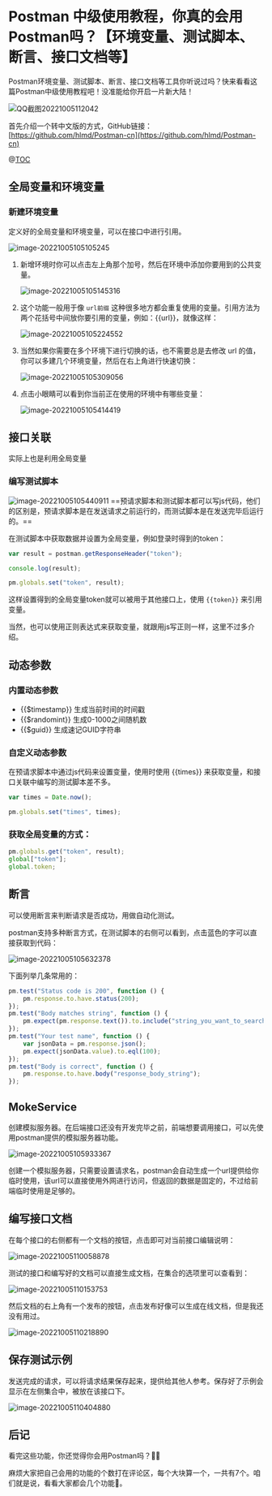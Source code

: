 # Postman 中级使用教程，你真的会用Postman吗？【环境变量、测试脚本、断言、接口文档等】

Postman环境变量、测试脚本、断言、接口文档等工具你听说过吗？快来看看这篇Postman中级使用教程吧！没准能给你开启一片新大陆！

![QQ截图20221005112042](image/image-20221005123.png)



首先介绍一个转中文版的方式，GitHub链接：[https://github.com/hlmd/Postman-cn](https://github.com/hlmd/Postman-cn)

@[TOC](目录)

## 全局变量和环境变量

### 新建环境变量

定义好的全局变量和环境变量，可以在接口中进行引用。

![image-20221005105105245](image/image-20221005105105245.png)



1. 新增环境时你可以点击左上角那个加号，然后在环境中添加你要用到的公共变量。

   ![image-20221005105145316](image/image-20221005105145316.png)

   

2. 这个功能一般用于像 `url前缀` 这种很多地方都会重复使用的变量。引用方法为两个花括号中间放你要引用的变量，例如：{{url}}，就像这样：

   ![image-20221005105224552](image/image-20221005105224552.png)

   

3. 当然如果你需要在多个环境下进行切换的话，也不需要总是去修改 url 的值，你可以多建几个环境变量，然后在右上角进行快速切换：

   ![image-20221005105309056](image/image-20221005105309056.png)

   

4. 点击小眼睛可以看到你当前正在使用的环境中有哪些变量：

   ![image-20221005105414419](image/image-20221005105414419.png)

   

## 接口关联

实际上也是利用全局变量

### 编写测试脚本

![image-20221005105440911](image/image-20221005105440911.png)
==预请求脚本和测试脚本都可以写js代码，他们的区别是，预请求脚本是在发送请求之前运行的，而测试脚本是在发送完毕后运行的。==


在测试脚本中获取数据并设置为全局变量，例如登录时得到的token：

```js
var result = postman.getResponseHeader("token");

console.log(result);

pm.globals.set("token", result);
```

这样设置得到的全局变量token就可以被用于其他接口上，使用 `{{token}}` 来引用变量。

当然，也可以使用正则表达式来获取变量，就跟用js写正则一样，这里不过多介绍。


## 动态参数

### 内置动态参数

- {{$timestamp}}  生成当前时间的时间戳
- {{$randomint}}  生成0-1000之间随机数
- {{$guid}} 生成速记GUID字符串



### 自定义动态参数

在预请求脚本中通过js代码来设置变量，使用时使用 {{times}} 来获取变量，和接口关联中编写的测试脚本差不多。

```js
var times = Date.now();

pm.globals.set("times", times);
```

### 获取全局变量的方式：

```js
pm.globals.get("token", result);
global["token"];
global.token;
```


## 断言

可以使用断言来判断请求是否成功，用做自动化测试。

postman支持多种断言方式，在测试脚本的右侧可以看到，点击蓝色的字可以直接获取到代码：

![image-20221005105632378](image/image-20221005105632378.png)



下面列举几条常用的：

```js
pm.test("Status code is 200", function () {
	pm.response.to.have.status(200);
});
pm.test("Body matches string", function () {
	pm.expect(pm.response.text()).to.include("string_you_want_to_search");
});
pm.test("Your test name", function () {
	var jsonData = pm.response.json();
	pm.expect(jsonData.value).to.eql(100);
});
pm.test("Body is correct", function () {
	pm.response.to.have.body("response_body_string");
});
```

## MokeService

创建模拟服务器。在后端接口还没有开发完毕之前，前端想要调用接口，可以先使用postman提供的模拟服务器功能。

![image-20221005105933367](image/image-20221005105933367.png)


创建一个模拟服务器，只需要设置请求名，postman会自动生成一个url提供给你临时使用，该url可以直接使用外网进行访问，但返回的数据是固定的，不过给前端临时使用是足够的。



## 编写接口文档

在每个接口的右侧都有一个文档的按钮，点击即可对当前接口编辑说明：

![image-20221005110058878](image/image-20221005110058878.png)

测试的接口和编写好的文档可以直接生成文档，在集合的选项里可以查看到：

![image-20221005110153753](image/image-20221005110153753.png)

然后文档的右上角有一个发布的按钮，点击发布好像可以生成在线文档，但是我还没有用过。

![image-20221005110218890](image/image-20221005110218890.png)


## 保存测试示例

发送完成的请求，可以将请求结果保存起来，提供给其他人参考。保存好了示例会显示在左侧集合中，被放在该接口下。

![image-20221005110404880](image/image-20221005110404880.png)



## 后记

看完这些功能，你还觉得你会用Postman吗？🤣🤣

麻烦大家把自己会用的功能的个数打在评论区，每个大块算一个，一共有7个。咱们就是说，看看大家都会几个功能🧐。

